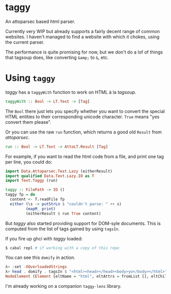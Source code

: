 taggy
=====

An attoparsec based html parser. 

Currently very WIP but already supports a fairly decent range of common websites. I haven't managed to find a website with which it chokes, using the current parser.

The performance is quite promising for now, but we don't do a lof of things that tagsoup does, like converting `&amp;` to `&`, etc.

Using `taggy`
=============

_taggy_ has a `taggyWith` function to work on HTML à la _tagsoup_.

``` haskell
taggyWith :: Bool -> LT.Text -> [Tag]
```

The `Bool` there just lets you specify whether you want to convert the special HTML entities to their corresponding unicode character. `True` means "yes convert them please".

Or you can use the raw `run` function, which returns a good old `Result` from _attoparsec_.

``` haskell
run :: Bool -> LT.Text -> AttoLT.Result [Tag]
```

For example, if you want to read the html code from a file, and print one tag per line, you could do:

``` haskell
import Data.Attoparsec.Text.Lazy (eitherResult)
import qualified Data.Text.Lazy.IO as T
import Text.Taggy (run)

taggy :: FilePath -> IO ()
taggy fp = do
  content <- T.readFile fp
  either (\s -> putStrLn $ "couldn't parse: " ++ s) 
         (mapM_ print) 
         (eitherResult $ run True content)
```

But _taggy_ also started providing support for DOM-syle documents. This is computed from the list of tags gained by using `tagsIn`.

If you fire up ghci with _taggy_ loaded:

``` bash
$ cabal repl # if working with a copy of this repo
```

You can see this `domify` in action.

``` haskell
λ> :set -XOverloadedStrings
λ> head . domify . tagsIn $ "<html><head></head><body>yo</body></html>"
NodeElement (Element {eltName = "html", eltAttrs = fromList [], eltChildren = [NodeElement (Element {eltName = "head", eltAttrs = fromList [], eltChildren = []}),NodeElement (Element {eltName = "body", eltAttrs = fromList [], eltChildren = [NodeContent "yo"]})]})
```

I'm already working on a companion `taggy-lens` library.